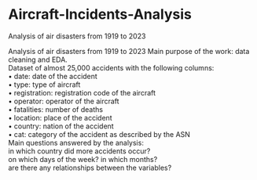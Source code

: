 # Aircraft-Incidents-Analysis
Analysis of air disasters from 1919 to 2023



Analysis of air disasters from 1919 to 2023
Main purpose of the work: data cleaning and EDA.  
Dataset of almost 25,000 accidents with the following columns:  
• date: date of the accident  
• type: type of aircraft  
• registration: registration code of the aircraft  
• operator: operator of the aircraft  
• fatalities: number of deaths  
• location: place of the accident  
• country: nation of the accident  
• cat: category of the accident as described by the ASN  
Main questions answered by the analysis:  
in which country did more accidents occur?  
on which days of the week? in which months?  
are there any relationships between the variables?
